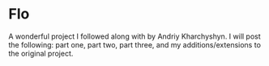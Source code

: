 # Flo
A wonderful project I followed along with by Andriy Kharchyshyn. I will post the following: part one, part two, part three, and my additions/extensions to the original project.
